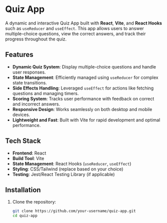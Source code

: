 # Quiz App

A dynamic and interactive Quiz App built with **React**, **Vite**, and **React Hooks** such as `useReducer` and `useEffect`. This app allows users to answer multiple-choice questions, view the correct answers, and track their progress throughout the quiz.

## Features

- **Dynamic Quiz System**: Display multiple-choice questions and handle user responses.
- **State Management**: Efficiently managed using `useReducer` for complex state transitions.
- **Side Effects Handling**: Leveraged `useEffect` for actions like fetching questions and managing timers.
- **Scoring System**: Tracks user performance with feedback on correct and incorrect answers.
- **Responsive Design**: Works seamlessly on both desktop and mobile devices.
- **Lightweight and Fast**: Built with Vite for rapid development and optimal performance.

## Tech Stack

- **Frontend**: React
- **Build Tool**: Vite
- **State Management**: React Hooks (`useReducer`, `useEffect`)
- **Styling**: CSS/Tailwind (replace based on your choice)
- **Testing**: Jest/React Testing Library (if applicable)

## Installation

1. Clone the repository:
   ```bash
   git clone https://github.com/your-username/quiz-app.git
   cd quiz-app